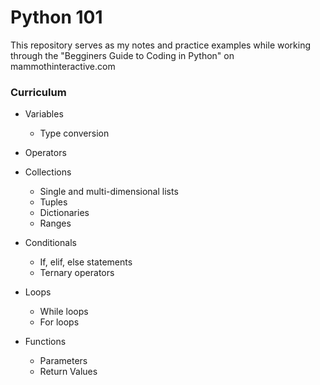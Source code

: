 # Python 101

This repository serves as my notes and practice examples while working through the "Begginers Guide to Coding in Python" on mammothinteractive.com

### Curriculum 

- Variables
  - Type conversion

- Operators

- Collections
  - Single and multi-dimensional lists
  - Tuples
  - Dictionaries
  - Ranges

- Conditionals
  - If, elif, else statements
  - Ternary operators

- Loops
  - While loops
  - For loops

- Functions
  - Parameters
  - Return Values
